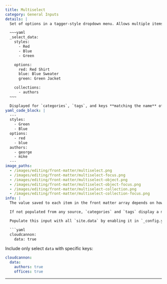 ```yaml
---
title: Multiselect
category: General Inputs
details: |
  Set of options in a tagger-style dropdown menu. Allows multiple items to be selected. The options are populated from [Collection](/editing/collections/) items, or with an array or object in `_config.yml`:

  ~~~yaml
  _select_data:
    styles:
      - Red
      - Blue
      - Green

    options:
      red: Red Shirt
      blue: Blue Sweater
      green: Green Jacket

    collections:
      - authors
  ~~~

  Displayed for `categories`, `tags`, and keys **matching the name** of a collection name, array or object set inside `_select_data` in `_config.yml`.
yaml_code_block: |
  ---
  styles:
    - Green
    - Blue
  options:
    - red
    - blue
  authors:
    - george
    - mike
  ---
image_paths:
  - /images/editing/front-matter/multiselect.png
  - /images/editing/front-matter/multiselect-focus.png
  - /images/editing/front-matter/multiselect-object.png
  - /images/editing/front-matter/multiselect-object-focus.png
  - /images/editing/front-matter/multiselect-collection.png
  - /images/editing/front-matter/multiselect-collection-focus.png
info: |
  The value saved to each item in the front matter array depends on how the select is populated. Array items are saved as the value, keys are saved for objects and collection items are saved by slug.

  If not populated from any source, `categories` and `tags` display a multiselect that supports adding options inline.

  Populate this input with all `site.data` by enabling it in `_config.yml`:

  ```yaml
  cloudcannon:
    data: true
  ```

  Include only select `data` with specific keys:

  ```yaml
  cloudcannon:
    data:
      authors: true
      offices: true
  ```
---
```

